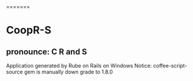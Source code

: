 =======
# CoopR-S
pronounce: C R and S
---------
Application generated by Rube on Rails on Windows
Notice: coffee-script-source gem is manually down grade to 1.8.0  

